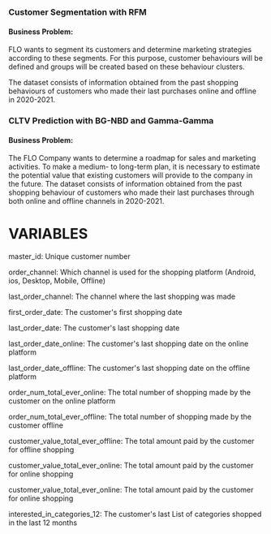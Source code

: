 ### Customer Segmentation with RFM ###

#### Business Problem:
FLO wants to segment its customers and determine marketing strategies according to these segments. For this purpose, customer behaviours will be defined and groups will be created based on these behaviour clusters.

The dataset consists of information obtained from the past shopping behaviours of customers who made their last purchases online and offline in 2020-2021.

### CLTV Prediction with BG-NBD and Gamma-Gamma ###

#### Business Problem:
The FLO Company wants to determine a roadmap for sales and marketing activities. To make a medium- to long-term plan, it is necessary to estimate the potential value that existing customers will provide to 
the company in the future. The dataset consists of information obtained from the past shopping behaviour of customers who made their last purchases through both online and offline channels in 2020-2021.

# VARIABLES
master_id: Unique customer number

order_channel: Which channel is used for the shopping platform (Android, ios, Desktop, Mobile, Offline)

last_order_channel: The channel where the last shopping was made

first_order_date: The customer's first shopping date

last_order_date: The customer's last shopping date

last_order_date_online: The customer's last shopping date on the online platform

last_order_date_offline: The customer's last shopping date on the offline platform

order_num_total_ever_online: The total number of shopping made by the customer on the online platform

order_num_total_ever_offline: The total number of shopping made by the customer offline

customer_value_total_ever_offline: The total amount paid by the customer for offline shopping

customer_value_total_ever_online: The total amount paid by the customer for online shopping

customer_value_total_ever_online: The total amount paid by the customer for online shopping

interested_in_categories_12: The customer's last List of categories shopped in the last 12 months
